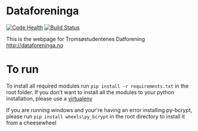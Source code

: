 Dataforeninga
=============
[![Code Health](https://landscape.io/github/jvlomax/dataforeninga/master/landscape.png)](https://landscape.io/github/jvlomax/dataforeninga/master)
[![Build Status](https://travis-ci.org/jvlomax/dataforeninga.svg?branch=master)](https://travis-ci.org/jvlomax/dataforeninga)

This is the webpage for Tromsøstudentenes Datforening
http://dataforeninga.no


To run
=============
To install all required modules run `pip install -r requirements.txt` in the root folder.
If you don't want to install all the modules to your python installation, please use a [virtualenv](http://docs.python-guide.org/en/latest/dev/virtualenvs/)


If you are running windows and your're having an error installing py-bcrypt, please run `pip install wheels\py_bcrypt` in the root directory to install it from a cheesewheel
